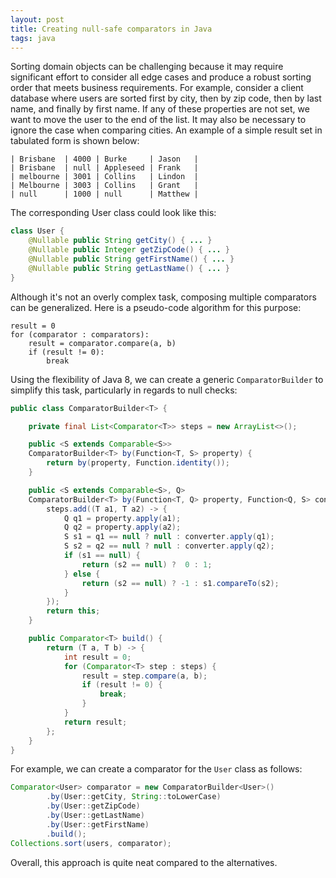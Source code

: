 ```yaml
---
layout: post
title: Creating null-safe comparators in Java
tags: java
---
```


Sorting domain objects can be challenging because it may require significant effort to consider all edge cases and produce a robust sorting order that meets business requirements. For example, consider a client database where users are sorted first by city, then by zip code, then by last name, and finally by first name. If any of these properties are not set, we want to move the user to the end of the list. It may also be necessary to ignore the case when comparing cities. An example of a simple result set in tabulated form is shown below:

    | Brisbane  | 4000 | Burke     | Jason   |
    | Brisbane  | null | Appleseed | Frank   |
    | melbourne | 3001 | Collins   | Lindon  |
    | Melbourne | 3003 | Collins   | Grant   |
    | null      | 1000 | null      | Matthew |

The corresponding User class could look like this:

```java
class User {
    @Nullable public String getCity() { ... }
    @Nullable public Integer getZipCode() { ... }
    @Nullable public String getFirstName() { ... }
    @Nullable public String getLastName() { ... }
}
```

Although it's not an overly complex task, composing multiple comparators can be generalized. Here is a pseudo-code algorithm for this purpose:

    result = 0
    for (comparator : comparators):
        result = comparator.compare(a, b)
        if (result != 0):
            break

Using the flexibility of Java 8, we can create a generic `ComparatorBuilder` to simplify this task, particularly in regards to null checks:

```java
public class ComparatorBuilder<T> {

    private final List<Comparator<T>> steps = new ArrayList<>();

    public <S extends Comparable<S>>
    ComparatorBuilder<T> by(Function<T, S> property) {
        return by(property, Function.identity());
    }

    public <S extends Comparable<S>, Q>
    ComparatorBuilder<T> by(Function<T, Q> property, Function<Q, S> converter) {
        steps.add((T a1, T a2) -> {
            Q q1 = property.apply(a1);
            Q q2 = property.apply(a2);
            S s1 = q1 == null ? null : converter.apply(q1);
            S s2 = q2 == null ? null : converter.apply(q2);
            if (s1 == null) {
                return (s2 == null) ?  0 : 1;
            } else {
                return (s2 == null) ? -1 : s1.compareTo(s2);
            }
        });
        return this;
    }

    public Comparator<T> build() {
        return (T a, T b) -> {
            int result = 0;
            for (Comparator<T> step : steps) {
                result = step.compare(a, b);
                if (result != 0) {
                    break;
                }
            }
            return result;
        };
    }
}
```

For example, we can create a comparator for the `User` class as follows:

```java
Comparator<User> comparator = new ComparatorBuilder<User>()
        .by(User::getCity, String::toLowerCase)
        .by(User::getZipCode)
        .by(User::getLastName)
        .by(User::getFirstName)
        .build();
Collections.sort(users, comparator);
```

Overall, this approach is quite neat compared to the alternatives.
